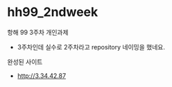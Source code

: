 # hh99_2ndweek
항해 99 3주차 개인과제

* 3주차인데 실수로 2주차라고 repository 네이밍을 했네요.

완성된 사이트
* http://3.34.42.87


